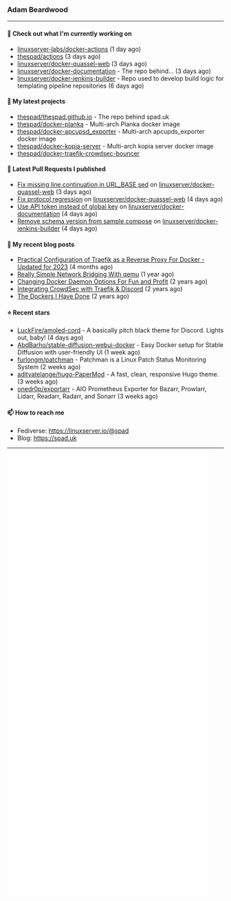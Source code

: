 ### Adam Beardwood
---
#### 👷 Check out what I'm currently working on

- [linuxserver-labs/docker-actions](https://github.com/linuxserver-labs/docker-actions) (1 day ago)
- [thespad/actions](https://github.com/thespad/actions) (3 days ago)
- [linuxserver/docker-quassel-web](https://github.com/linuxserver/docker-quassel-web) (3 days ago)
- [linuxserver/docker-documentation](https://github.com/linuxserver/docker-documentation) - The repo behind... (3 days ago)
- [linuxserver/docker-jenkins-builder](https://github.com/linuxserver/docker-jenkins-builder) - Repo used to develop build logic for templating pipeline repositories (6 days ago)

#### 🌱 My latest projects

- [thespad/thespad.github.io](https://github.com/thespad/thespad.github.io) - The repo behind spad.uk
- [thespad/docker-planka](https://github.com/thespad/docker-planka) - Multi-arch Planka docker image
- [thespad/docker-apcupsd_exporter](https://github.com/thespad/docker-apcupsd_exporter) - Multi-arch apcupds_exporter docker image
- [thespad/docker-kopia-server](https://github.com/thespad/docker-kopia-server) - Multi-arch kopia server docker image 
- [thespad/docker-traefik-crowdsec-bouncer](https://github.com/thespad/docker-traefik-crowdsec-bouncer)

#### 🔨 Latest Pull Requests I published

- [Fix missing line continuation in URL_BASE sed](https://github.com/linuxserver/docker-quassel-web/pull/17) on [linuxserver/docker-quassel-web](https://github.com/linuxserver/docker-quassel-web) (3 days ago)
- [Fix protocol regression](https://github.com/linuxserver/docker-quassel-web/pull/15) on [linuxserver/docker-quassel-web](https://github.com/linuxserver/docker-quassel-web) (4 days ago)
- [Use API token instead of global key](https://github.com/linuxserver/docker-documentation/pull/163) on [linuxserver/docker-documentation](https://github.com/linuxserver/docker-documentation) (4 days ago)
- [Remove schema version from sample compose](https://github.com/linuxserver/docker-jenkins-builder/pull/224) on [linuxserver/docker-jenkins-builder](https://github.com/linuxserver/docker-jenkins-builder) (4 days ago)

#### 📜 My recent blog posts

- [Practical Configuration of Traefik as a Reverse Proxy For Docker - Updated for 2023](https://www.spad.uk/posts/practical-configuration-of-traefik-as-a-reverse-proxy-for-docker-updated-for-2023/) (4 months ago)
- [Really Simple Network Bridging With qemu](https://www.spad.uk/posts/really-simple-network-bridging-with-qemu/) (1 year ago)
- [Changing Docker Daemon Options For Fun and Profit](https://www.spad.uk/posts/changing-docker-daemon-options-for-fun-and-profit/) (2 years ago)
- [Integrating CrowdSec with Traefik &amp; Discord](https://www.spad.uk/posts/integrating-crowdsec-with-traefik-discord/) (2 years ago)
- [The Dockers I Have Done](https://www.spad.uk/posts/the-dockers-i-have-done/) (2 years ago)

#### ⭐ Recent stars

- [LuckFire/amoled-cord](https://github.com/LuckFire/amoled-cord) - A basically pitch black theme for Discord. Lights out, baby! (4 days ago)
- [AbdBarho/stable-diffusion-webui-docker](https://github.com/AbdBarho/stable-diffusion-webui-docker) - Easy Docker setup for Stable Diffusion with user-friendly UI (1 week ago)
- [furlongm/patchman](https://github.com/furlongm/patchman) - Patchman is a Linux Patch Status Monitoring System (2 weeks ago)
- [adityatelange/hugo-PaperMod](https://github.com/adityatelange/hugo-PaperMod) -  A fast, clean, responsive Hugo theme. (3 weeks ago)
- [onedr0p/exportarr](https://github.com/onedr0p/exportarr) - AIO Prometheus Exporter for Bazarr, Prowlarr, Lidarr, Readarr, Radarr, and Sonarr (3 weeks ago)

#### 📫 How to reach me
- Fediverse: https://linuxserver.io/@spad
- Blog: https://spad.uk
---
<img src="https://raw.githubusercontent.com/thespad/thespad/main/github-metrics.svg">
